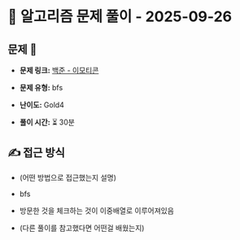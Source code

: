 # 📝 알고리즘 문제 풀이 - 2025-09-26

## 문제 📖

- **문제 링크:** [백준 - 이모티콘](https://www.acmicpc.net/problem/14226)

- **문제 유형:** bfs

- **난이도:** Gold4

- **풀이 시간:** ⏳ 30분

## ✍ 접근 방식

- (어떤 방법으로 접근했는지 설명)
- bfs
- 방문한 것을 체크하는 것이 이중배열로 이루어져있음

- (다른 풀이를 참고했다면 어떤걸 배웠는지)
